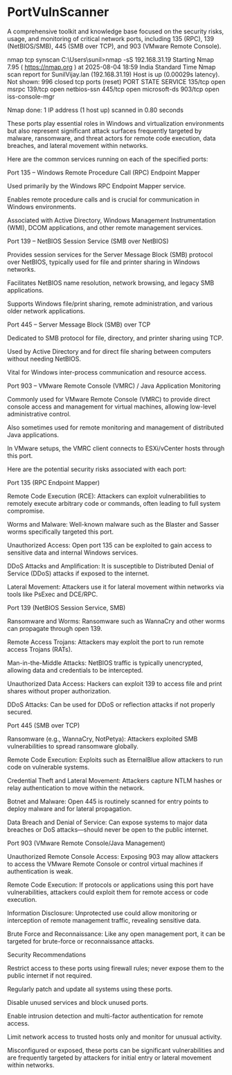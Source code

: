 # PortVulnScanner
A comprehensive toolkit and knowledge base focused on the security risks, usage, and monitoring of critical network ports, including 135 (RPC), 139 (NetBIOS/SMB), 445 (SMB over TCP), and 903 (VMware Remote Console).

nmap tcp synscan
C:\Users\sunil>nmap -sS 192.168.31.19
Starting Nmap 7.95 ( https://nmap.org ) at 2025-08-04 18:59 India Standard Time
Nmap scan report for SunilVijay.lan (192.168.31.19)
Host is up (0.00029s latency).
Not shown: 996 closed tcp ports (reset)
PORT    STATE SERVICE
135/tcp open  msrpc
139/tcp open  netbios-ssn
445/tcp open  microsoft-ds
903/tcp open  iss-console-mgr

Nmap done: 1 IP address (1 host up) scanned in 0.80 seconds

These ports play essential roles in Windows and virtualization environments but also represent significant attack surfaces frequently targeted by malware, ransomware, and threat actors for remote code execution, data breaches, and lateral movement within networks.


Here are the common services running on each of the specified ports:

Port 135 – Windows Remote Procedure Call (RPC) Endpoint Mapper

Used primarily by the Windows RPC Endpoint Mapper service.

Enables remote procedure calls and is crucial for communication in Windows environments.

Associated with Active Directory, Windows Management Instrumentation (WMI), DCOM applications, and other remote management services.


Port 139 – NetBIOS Session Service (SMB over NetBIOS)

Provides session services for the Server Message Block (SMB) protocol over NetBIOS, typically used for file and printer sharing in Windows networks.

Facilitates NetBIOS name resolution, network browsing, and legacy SMB applications.

Supports Windows file/print sharing, remote administration, and various older network applications.


Port 445 – Server Message Block (SMB) over TCP

Dedicated to SMB protocol for file, directory, and printer sharing using TCP.

Used by Active Directory and for direct file sharing between computers without needing NetBIOS.

Vital for Windows inter-process communication and resource access.


Port 903 – VMware Remote Console (VMRC) / Java Application Monitoring

Commonly used for VMware Remote Console (VMRC) to provide direct console access and management for virtual machines, allowing low-level administrative control.

Also sometimes used for remote monitoring and management of distributed Java applications.

In VMware setups, the VMRC client connects to ESXi/vCenter hosts through this port.



Here are the potential security risks associated with each port:

Port 135 (RPC Endpoint Mapper)

Remote Code Execution (RCE): Attackers can exploit vulnerabilities to remotely execute arbitrary code or commands, often leading to full system compromise.

Worms and Malware: Well-known malware such as the Blaster and Sasser worms specifically targeted this port.

Unauthorized Access: Open port 135 can be exploited to gain access to sensitive data and internal Windows services.

DDoS Attacks and Amplification: It is susceptible to Distributed Denial of Service (DDoS) attacks if exposed to the internet.

Lateral Movement: Attackers use it for lateral movement within networks via tools like PsExec and DCE/RPC.


Port 139 (NetBIOS Session Service, SMB)

Ransomware and Worms: Ransomware such as WannaCry and other worms can propagate through open 139.

Remote Access Trojans: Attackers may exploit the port to run remote access Trojans (RATs).

Man-in-the-Middle Attacks: NetBIOS traffic is typically unencrypted, allowing data and credentials to be intercepted.

Unauthorized Data Access: Hackers can exploit 139 to access file and print shares without proper authorization.

DDoS Attacks: Can be used for DDoS or reflection attacks if not properly secured.


Port 445 (SMB over TCP)

Ransomware (e.g., WannaCry, NotPetya): Attackers exploited SMB vulnerabilities to spread ransomware globally.

Remote Code Execution: Exploits such as EternalBlue allow attackers to run code on vulnerable systems.

Credential Theft and Lateral Movement: Attackers capture NTLM hashes or relay authentication to move within the network.

Botnet and Malware: Open 445 is routinely scanned for entry points to deploy malware and for lateral propagation.

Data Breach and Denial of Service: Can expose systems to major data breaches or DoS attacks—should never be open to the public internet.


Port 903 (VMware Remote Console/Java Management)

Unauthorized Remote Console Access: Exposing 903 may allow attackers to access the VMware Remote Console or control virtual machines if authentication is weak.

Remote Code Execution: If protocols or applications using this port have vulnerabilities, attackers could exploit them for remote access or code execution.

Information Disclosure: Unprotected use could allow monitoring or interception of remote management traffic, revealing sensitive data.

Brute Force and Reconnaissance: Like any open management port, it can be targeted for brute-force or reconnaissance attacks.


Security Recommendations

Restrict access to these ports using firewall rules; never expose them to the public internet if not required.

Regularly patch and update all systems using these ports.

Disable unused services and block unused ports.

Enable intrusion detection and multi-factor authentication for remote access.

Limit network access to trusted hosts only and monitor for unusual activity.

Misconfigured or exposed, these ports can be significant vulnerabilities and are frequently targeted by attackers for initial entry or lateral movement within networks.
